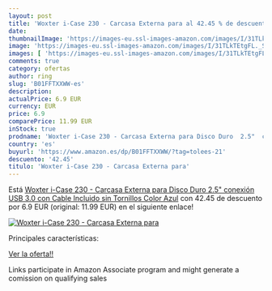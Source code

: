 ```yaml
---
layout: post
title: 'Woxter i-Case 230 - Carcasa Externa para al 42.45 % de descuento'
date: 
thumbnailImage: 'https://images-eu.ssl-images-amazon.com/images/I/31TLkTEtgFL._SL200_.jpg'
image: 'https://images-eu.ssl-images-amazon.com/images/I/31TLkTEtgFL._SL200_.jpg'
images: [ 'https://images-eu.ssl-images-amazon.com/images/I/31TLkTEtgFL._SL200_.jpg' ]
comments: true
category: ofertas
author: ring
slug: 'B01FFTXXWW-es'
description:
actualPrice: 6.9 EUR
currency: EUR
price: 6.9
comparePrice: 11.99 EUR
inStock: true
prodname: 'Woxter i-Case 230 - Carcasa Externa para Disco Duro  2.5"  conexión USB 3.0 con Cable Incluido  sin Tornillos  Color Azul'
country: 'es'
buyurl: 'https://www.amazon.es/dp/B01FFTXXWW/?tag=tolees-21'
descuento: '42.45'
titulo: 'Woxter i-Case 230 - Carcasa Externa para'
---
```


Está [Woxter i-Case 230 - Carcasa Externa para Disco Duro  2.5"  conexión USB 3.0 con Cable Incluido  sin Tornillos  Color Azul](https://www.amazon.es/dp/B01FFTXXWW/?tag=tolees-21) con 42.45 de descuento por 6.9 EUR (original: 11.99 EUR) en el siguiente enlace!

[![Woxter i-Case 230 - Carcasa Externa para](https://images-eu.ssl-images-amazon.com/images/I/31TLkTEtgFL._SL200_.jpg)](https://www.amazon.es/dp/B01FFTXXWW/?tag=tolees-21)

Principales características:


[Ver la oferta!!](https://www.amazon.es/dp/B01FFTXXWW/?tag=tolees-21)

Links participate in Amazon Associate program and might generate a comission on qualifying sales


